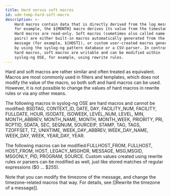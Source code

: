 ```yaml
---
title: Hard versus soft macros
id: adm-temp-hard-soft-macro
description: >-
    Hard macros contain data that is directly derived from the log message,
    for example, the ${MONTH} macro derives its value from the timestamp.
    Hard macros are read-only. Soft macros (sometimes also called name-value
    pairs) are either built-in macros automatically generated from the log
    message (for example, ${HOST}), or custom user-created macros generated
    by using the syslog-ng pattern database or a CSV-parser. In contrast to
    hard macros, soft macros are writable and can be modified within
    syslog-ng OSE, for example, using rewrite rules.
---
```


Hard and soft macros are rather similar and often treated as equivalent.
Macros are most commonly used in filters and templates, which does not
modify the value of the macro, so both soft and hard macros can be used.
However, it is not possible to change the values of hard macros in
rewrite rules or via any other means.

The following macros in syslog-ng OSE are hard macros and cannot be
modified: BSDTAG, CONTEXT\_ID, DATE, DAY, FACILITY\_NUM, FACILITY,
FULLDATE, HOUR, ISODATE, ISOWEEK, LEVEL\_NUM, LEVEL, MIN, MONTH\_ABBREV,
MONTH\_NAME, MONTH, MONTH\_WEEK, PRIORITY, PRI, RCPTID, SDATA, SEC,
SEQNUM, SOURCEIP, STAMP, TAG, TAGS, TZOFFSET, TZ, UNIXTIME,
WEEK\_DAY\_ABBREV, WEEK\_DAY\_NAME, WEEK\_DAY, WEEK, YEAR\_DAY, YEAR.

The following macros can be modified:FULLHOST\_FROM, FULLHOST,
HOST\_FROM, HOST, LEGACY\_MSGHDR, MESSAGE, MSG,MSGID, MSGONLY, PID,
PROGRAM, SOURCE. Custom values created using rewrite rules or parsers
can be modified as well, just like stored matches of regular expressions
($0 \... $255).

Note that you can modify the timezone of the message, and change the
timezone-related macros that way. For details, see
[[Rewrite the timezone of a message]].
